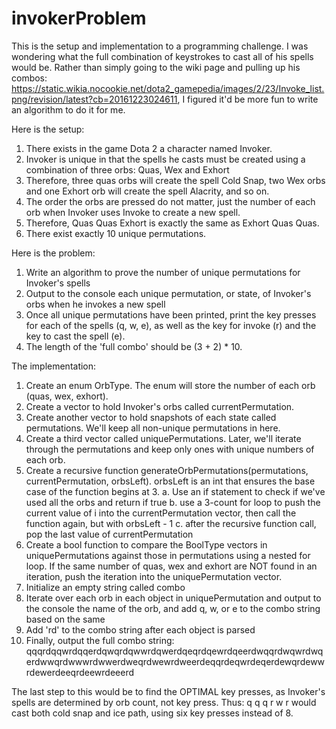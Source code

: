 # invokerProblem

This is the setup and implementation to a programming challenge. 
I was wondering what the full combination of keystrokes to cast all of his spells would be. Rather than simply going to the wiki page and pulling up his combos: https://static.wikia.nocookie.net/dota2_gamepedia/images/2/23/Invoke_list.png/revision/latest?cb=20161223024611, I figured it'd be more fun to write an algorithm to do it for me.


Here is the setup:
1. There exists in the game Dota 2 a character named Invoker.
2. Invoker is unique in that the spells he casts must be created using a combination of three orbs: Quas, Wex and Exhort
3. Therefore, three quas orbs will create the spell Cold Snap, two Wex orbs and one Exhort orb will create the spell Alacrity, and so on.
4. The order the orbs are pressed do not matter, just the number of each orb when Invoker uses Invoke to create a new spell.
5. Therefore, Quas Quas Exhort is exactly the same as Exhort Quas Quas.
6. There exist exactly 10 unique permutations.

Here is the problem:
1. Write an algorithm to prove the number of unique permutations for Invoker's spells
2. Output to the console each unique permutation, or state, of Invoker's orbs when he invokes a new spell
3. Once all unique permutations have been printed, print the key presses for each of the spells (q, w, e), as well as the key for invoke (r) and the key to cast the spell (e).
4. The length of the 'full combo' should be (3 + 2) * 10.

The implementation:
1. Create an enum OrbType. The enum will store the number of each orb (quas, wex, exhort).
2. Create a vector to hold Invoker's orbs called currentPermutation.
3. Create another vector to hold snapshots of each state called permutations. We'll keep all non-unique permutations in here.
4. Create a third vector called uniquePermutations. Later, we'll iterate through the permutations and keep only ones with unique numbers of each orb.
5. Create a recursive function generateOrbPermutations(permutations, currentPermutation, orbsLeft). orbsLeft is an int that ensures the base case of the function begins at 3.
  a. Use an if statement to check if we've used all the orbs and return if true
  b. use a 3-count for loop to push the current value of i into the currentPermutation vector, then call the function again, but with orbsLeft - 1
  c. after the recursive function call, pop the last value of currentPermutation
6. Create a bool function to compare the BoolType vectors in uniquePermutations against those in permutations using a nested for loop. If the same number of quas, wex and exhort are NOT found in an iteration, push the iteration into the uniquePermutation vector.
7. Initialize an empty string called combo
8. Iterate over each orb in each object in uniquePermutation and output to the console the name of the orb, and add q, w, or e to the combo string based on the same
9. Add 'rd' to the combo string after each object is parsed
10. Finally, output the full combo string: qqqrdqqwrdqqerdqwqrdqwwrdqwerdqeqrdqewrdqeerdwqqrdwqwrdwqerdwwqrdwwwrdwwerdweqrdwewrdweerdeqqrdeqwrdeqerdewqrdewwrdewerdeeqrdeewrdeeerd

The last step to this would be to find the OPTIMAL key presses, as Invoker's spells are determined by orb count, not key press. Thus: q q q r w r would cast both cold snap and ice path, using six key presses instead of 8.
